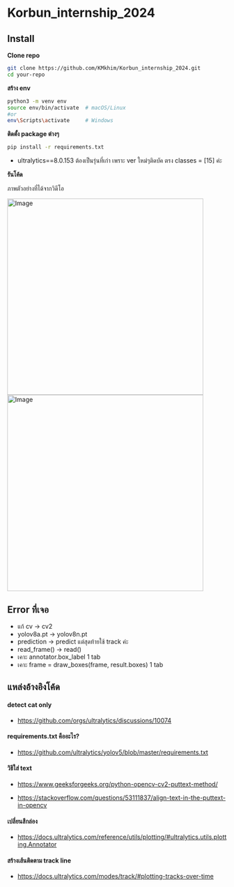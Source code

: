 # Korbun_internship_2024


## Install

**Clone repo**
```bash
git clone https://github.com/KMkhim/Korbun_internship_2024.git
cd your-repo
```
    
**สร้าง env**
```bash
python3 -m venv env
source env/bin/activate  # macOS/Linux
#or
env\Scripts\activate     # Windows
```
**ติดตั้ง package ต่างๆ**
```bash
pip install -r requirements.txt
```
- ultralytics==8.0.153 ต้องเป็นรุ่นที่เก่า เพราะ ver ใหม่ๆติดบัค ตรง classes = [15] ค่ะ

**รันโค้ด**

ภาพตัวอย่างที่ได้จากวิดีโอ

<img width="450" alt="Image" src="https://github.com/user-attachments/assets/0db525a3-0ff4-4dc5-9b1e-c9ca3f2d799b" />

<img width="450" alt="Image" src="https://github.com/user-attachments/assets/722efa05-8a9b-40d9-ae42-788b4c5433f8" />

## Error ที่เจอ

- แก้ cv -> cv2
- yolov8a.pt -> yolov8n.pt
- prediction -> predict แต่สุดท้ายใช้ track ค่ะ
- read_frame() -> read()
- เคาะ annotator.box_label 1 tab
- เคาะ frame = draw_boxes(frame, result.boxes) 1 tab


## แหล่งอ้างอิงโค้ด

#### detect cat only
- https://github.com/orgs/ultralytics/discussions/10074

#### requirements.txt คืออะไร?
- https://github.com/ultralytics/yolov5/blob/master/requirements.txt

#### วิธีใส่ text
- https://www.geeksforgeeks.org/python-opencv-cv2-puttext-method/

- https://stackoverflow.com/questions/53111837/align-text-in-the-puttext-in-opencv

#### เปลี่ยนสีกล่อง
- https://docs.ultralytics.com/reference/utils/plotting/#ultralytics.utils.plotting.Annotator

#### สร้างเส้นติดตาม track line
- https://docs.ultralytics.com/modes/track/#plotting-tracks-over-time

